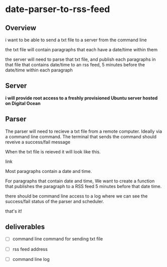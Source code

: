 # date-parser-to-rss-feed

## Overview 

i want to be able to send a txt file to a server from the command line 

the txt file will contain paragraphs that each have a date/time within them

the server will need to parse that txt file, and publish each paragraphs in that file that contains date/time to an rss feed, 
5 minutes before the date/time within each paragraph 


## Server

**i will provide root access to a freshly provisioned Ubuntu server hosted on Digital Ocean**

## Parser

The parser will need to recieve a txt file from a remote computer. Ideally via a command line command.
The terminal that sends the command should reveive a success/fail message

When the txt file is reieved it will look like this. 

link 

Most paragraphs contain a date and time.

For paragraphs that contain date and time,
We want to create a function that publishes the paragraph to a RSS feed 5 minutes before that date time.

there should be command line access to a log where we can see the success/fail status of the parser and scheduler.

that's it! 


## deliverables 

- [ ] command line command for sending txt file 
- [ ] rss feed address 
- [ ] command line log







